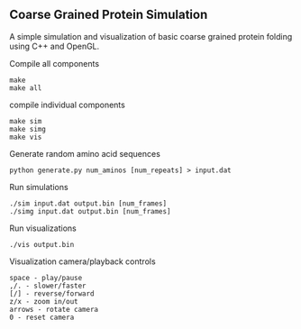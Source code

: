 ## Coarse Grained Protein Simulation

A simple simulation and visualization of basic coarse grained protein folding using C++ and OpenGL.  

Compile all components
```
make
make all
```

compile individual components
```
make sim
make simg
make vis
```

Generate random amino acid sequences
```
python generate.py num_aminos [num_repeats] > input.dat
```

Run simulations
```
./sim input.dat output.bin [num_frames]
./simg input.dat output.bin [num_frames]
```

Run visualizations
```
./vis output.bin
```

Visualization camera/playback controls
```
space - play/pause
,/. - slower/faster
[/] - reverse/forward
z/x - zoom in/out
arrows - rotate camera
0 - reset camera
```

